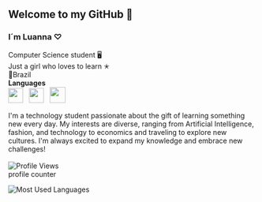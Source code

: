 ## Welcome to my GitHub 💮
### I´m Luanna ♡ 
Computer Science student 🖥️<br>
Just a girl who loves to learn ✭ <br>
📍Brazil
<br>**Languages**<br>
<img src="https://i.imgur.com/R8p2ePA.png" width="30">
&nbsp;
<img src="https://i.imgur.com/saBa4s8.png" width="30">
&nbsp;
<img src="https://i.imgur.com/pZ9DyBH.jpeg" width="32">
<br>

 I'm a technology student passionate about the gift of learning something new every day. My interests are diverse, ranging from Artificial Intelligence, fashion, and technology to economics and traveling to explore new cultures. I'm always excited to expand my knowledge and embrace new challenges!<br>
 <br>
![Profile Views](https://profile-counter.glitch.me/luannadc/count.svg)<br>
profile counter<br>

![Most Used Languages](https://github-readme-stats.vercel.app/api/top-langs/?username=Luannadc&layout=compact&theme=tokyonight)


